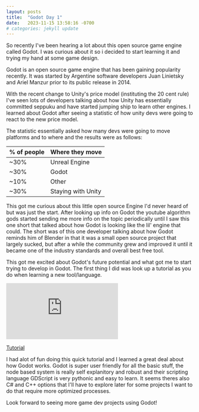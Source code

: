 ```yaml
---
layout: posts
title:  "Godot Day 1"
date:   2023-11-15 13:58:16 -0700
# categories: jekyll update
---
```


So recently I've been hearing a lot about this open source game engine called Godot. I was curious about it so i decided to start learning it and trying my hand at some game design.

Godot is an open source game engine that has been gaining popularity recently. It was started by Argentine software developers Juan Linietsky and Ariel Manzur prior to its public release in 2014. 

With the recent change to Unity's price model (instituting the 20 cent rule) I've seen lots of developers talking about how Unity has essentially committed seppuku and have started jumping ship to learn other engines. I learned about Godot after seeing a statistic of how unity devs were going to react to the new price model.

The statistic essentially asked how many devs were going to move platforms and to where and the results were as follows:

| % of people | Where they move |
|:------------|:----------------|
| ~30%        | Unreal Engine   |
| ~30%        | Godot           |
| ~10%        | Other           |
| ~30%        | Staying with Unity|

This got me curious about this little open source Engine I'd never heard of but was just the start. After looking up info on Godot the youtube algorithm gods started sending me more info on the topic periodically until I saw this one short that talked about how Godot is looking like the lil' engine that could. The short was of this one developer talking about how Godot reminds him of Blender in that it was a small open source project that largely sucked, but after a while the community grew and improved it until it became one of the industry standards and overall best free tool. 

This got me excited about Godot's future potential and what got me to start trying to develop in Godot. The first thing I did was look up a tutorial as you do when learning a new tool/language.

<div class="responsive-video-container">
    <iframe src="http://www.youtube.com/embed/5V9f3MT86M8" frameborder="0" webkitAllowFullScreen mozallowfullscreen allowfullscreen></iframe>
</div>

[Tutorial](https://www.youtube.com/watch?v=5V9f3MT86M8)


I had alot of fun doing this quick tutorial and I learned a great deal about how Godot works. Godot is super user friendly for all the basic stuff, the node based system is really self explanitory and robust and their scripting language GDScript is very pythonic and easy to learn. It seems theres also C# and C++ options that I'll have to explore later for some projects I want to do that require more optimized processes.

Look forward to seeing more game dev projects using Godot!